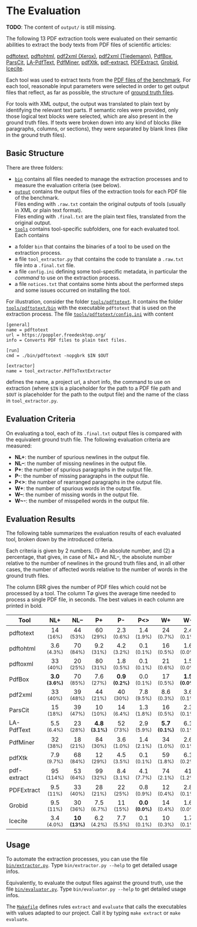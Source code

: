 # The Evaluation

**TODO**: The content of `output/` is still missing.

The following 13 PDF extraction tools were evaluated on their semantic abilities to extract the body texts from PDF files of scientific articles:

[pdftotext](https://poppler.freedesktop.org/), 
[pdftohtml](https://poppler.freedesktop.org/), 
[pdf2xml (Xerox)](https://sourceforge.net/projects/pdf2xml/), 
[pdf2xml (Tiedemann)](https://bitbucket.org/tiedemann/pdf2xml/), 
[PdfBox](https://github.com/apache/pdfbox), 
[ParsCit](https://github.com/knmnyn/ParsCit), 
[LA-PdfText](https://github.com/BMKEG/lapdftext), 
[PdfMiner](https://github.com/euske/pdfminer/), 
[pdfXtk](https://github.com/tamirhassan/pdfxtk), 
[pdf-extract](https://github.com/CrossRef/pdfextract), 
[PDFExtract](https://github.com/elacin/PDFExtract), 
[Grobid](https://github.com/kermitt2/grobid), 
[Icecite](https://github.com/ckorzen/icecite).

Each tool was used to extract texts from the [PDF files of the benchmark](../benchmark/pdf). 
For each tool, reasonable input parameters were selected in order to get output files that reflect, as far as possible, the
structure of [ground truth files](../benchmark/groundtruth).

For tools with XML output, the output was translated to plain text by identifying the relevant text parts.
If semantic roles were provided, only those logical text blocks were selected, which are also present in the ground truth files. 
If texts were broken down into any kind of blocks (like paragraphs, columns, or sections), they were separated by blank lines (like in the ground truth files).

## Basic Structure

There are three folders:

+ [`bin`](bin) contains all files needed to manage the extraction processes and to measure the evaluation criteria (see below).
+ [`output`](output) contains the output files of the extraction tools for each PDF file of the benchmark. <br/>
 Files ending with `.raw.txt` contain the original outputs of tools (usually in XML or plain text format). <br/>
 Files ending with `.final.txt` are the plain text files, translated from the original output.<br/>
+ [`tools`](tools) contains tool-specific subfolders, one for each evaluated tool. Each contains
 * a folder `bin` that contains the binaries of a tool to be used on the extraction process.
 * a file `tool_extractor.py` that contains the code to translate a `.raw.txt` file into a `.final.txt` file.
 * a file `config.ini` defining some tool-specific metadata, in particular the *command* to use on the extraction process.
 * a file `notices.txt` that contains some hints about the performed steps and some issues occurred on installing the tool.
 
For illustration, consider the folder [`tools/pdftotext`](tools/pdftotext).
It contains the folder [`tools/pdftotext/bin`](tools/pdftotext/bin) with the executable `pdftotext` that is used on the extraction process.
The file [`tools/pdftotext/config.ini`](tools/pdftotext/config.ini) with content
  
```
[general]
name = pdftotext
url = https://poppler.freedesktop.org/
info = Converts PDF files to plain text files.

[run]
cmd = ./bin/pdftotext -nopgbrk $IN $OUT

[extractor]
name = tool_extractor.PdfToTextExtractor
```

defines the name, a project url, a short info, the command to use on extraction (where `$IN` is a placeholder for the path to a PDF file path and `$OUT` is placeholder for the path to the output file) and the name of the class in `tool_extractor.py`.

## Evaluation Criteria

On evaluating a tool, each of its `.final.txt` output files is compared with the equivalent ground truth file.
The following evaluation criteria are measured:

+ **NL+**: the number of spurious newlines in the output file.
+ **NL–**: the number of missing newlines in the output file.
+ **P+**: the number of spurious paragraphs in the output file.
+ **P-**: the number of missing paragraphs in the output file.
+ **P<>**: the number of rearranged paragraphs in the output file.
+ **W+**: the number of spurious words in the output file.
+ **W–**: the number of missing words in the output file.
+ **W~-**: the number of misspelled words in the output file.

## Evaluation Results

The following table summarizes the evaluation results of each evaluated tool, broken down by the introduced criteria.

Each criteria is given by 2 numbers.
(1) An absolute number, and (2) a percentage, that gives, in case of NL+ and NL–, the absolute number relative to the number of newlines in the ground truth files and, in all other cases, the number of affected words relative to the number of words in the ground truth files.

The column ERR gives the number of PDF files which could not be processed by a tool.
The column T∅ gives the average time needed to process a single PDF file, in seconds.
The best values in each column are printed in bold. 

| Tool                | NL+  | NL–  | P+   | P-   | P<>  | W+   | W-   | W~   | ERR  | T∅   |
| ------------------- |:----:|:----:|:----:|:----:|:----:|:----:|:----:|:----:|:----:|:----:|
| pdftotext | 14 <br> <sup>(16%)</sup> | 44 <br> <sup>(53%)</sup> | 60 <br> <sup>(29%)</sup> | 2.3 <br> <sup>(0.6%)</sup> | 1.4 <br> <sup>(1.9%)</sup> | 24 <br> <sup>(0.7%)</sup> | 2.4 <br> <sup>(0.1%)</sup> | 41 <br> <sup>(1.2%)</sup> | 2 | **0.3** |
| pdftohtml | 3.6 <br> <sup>(4.3%)</sup> | 70 <br> <sup>(84%)</sup> | 9.2 <br> <sup>(31%)</sup> | 4.2 <br> <sup>(3.2%)</sup> | 0.1 <br> <sup>(0.1%)</sup> | 16 <br> <sup>(0.5%)</sup> | 1.6 <br> <sup>(0.0%)</sup> | 95 <br> <sup>(2.9%)</sup> | **0** | 2.2 |
| pdftoxml | 33 <br> <sup>(40%)</sup> | 20 <br> <sup>(25%)</sup> | 80 <br> <sup>(31%)</sup> | 1.8 <br> <sup>(0.5%)</sup> | 0.1 <br> <sup>(0.1%)</sup> | 21 <br> <sup>(0.6%)</sup> | 1.5 <br> <sup>(0.0%)</sup> | 154 <br> <sup>(4.7%)</sup> | 1 | 0.7 |
| PdfBox | **3.0** <br> <sup>**(3.6%)**</sup> | 70 <br> <sup>(85%)</sup> | 7.6 <br> <sup>(27%)</sup> | **0.9** <br> <sup>**(0.2%)**</sup> | 0.0 <br> <sup>(0.1%)</sup> | 17 <br> <sup>(0.5%)</sup> | **1.5** <br> <sup>**(0.0%)**</sup> | 53 <br> <sup>(1.6%)</sup> | 2 | 8.8 |
| pdf2xml | 33 <br> <sup>(40%)</sup> | 39 <br> <sup>(48%)</sup> | 44 <br> <sup>(21%)</sup> | 40 <br> <sup>(30%)</sup> | 7.8 <br> <sup>(9.5%)</sup> | 8.6 <br> <sup>(0.3%)</sup> | 3.6 <br> <sup>(0.1%)</sup> | 34 <br> <sup>(0.9%)</sup> | 1444 | 37 |
| ParsCit | 15 <br> <sup>(18%)</sup> | 39 <br> <sup>(47%)</sup> | 10 <br> <sup>(10%)</sup> | 14 <br> <sup>(6.4%)</sup> | 1.3 <br> <sup>(1.8%)</sup> | 16 <br> <sup>(0.5%)</sup> | 2.3 <br> <sup>(0.1%)</sup> | 37 <br> <sup>(1.1%)</sup> | 1 | 6.8 |
| LA-PdfText | 5.5 <br> <sup>(6.4%)</sup> | 23 <br> <sup>(28%)</sup> | **4.8** <br> <sup>**(3.1%)**</sup> | 52 <br> <sup>(73%)</sup> | 2.9 <br> <sup>(5.9%)</sup> | **5.7** <br> <sup>**(0.1%)**</sup> | 6.1 <br> <sup>(0.1%)</sup> | 26 <br> <sup>(0.6%)</sup> | 324 | 24 |
| PdfMiner | 32 <br> <sup>(38%)</sup> | 18 <br> <sup>(21%)</sup> | 84 <br> <sup>(30%)</sup> | 3.6 <br> <sup>(1.0%)</sup> | 1.4 <br> <sup>(2.1%)</sup> | 34 <br> <sup>(1.0%)</sup> | 2.6 <br> <sup>(0.1%)</sup> | 110 <br> <sup>(3.3%)</sup> | 23 | 16 |
| pdfXtk | 7.9 <br> <sup>(9.7%)</sup> | 68 <br> <sup>(84%)</sup> | 12 <br> <sup>(29%)</sup> | 4.5 <br> <sup>(3.5%)</sup> | 0.1 <br> <sup>(0.1%)</sup> | 59 <br> <sup>(1.8%)</sup> | 6.1 <br> <sup>(0.2%)</sup> | 95 <br> <sup>(3.0%)</sup> | 739 | 22 |
| pdf-extract | 95 <br> <sup>(114%)</sup> | 53 <br> <sup>(64%)</sup> | 99 <br> <sup>(32%)</sup> | 8.4 <br> <sup>(3.1%)</sup> | 4.1 <br> <sup>(7.7%)</sup> | 74 <br> <sup>(2.1%)</sup> | 41 <br> <sup>(1.2%)</sup> | 149 <br> <sup>(4.2%)</sup> | 72 | 34 |
| PDFExtract | 9.5 <br> <sup>(11%)</sup> | 33 <br> <sup>(40%)</sup> | 28 <br> <sup>(21%)</sup> | 22 <br> <sup>(25%)</sup> | 0.8 <br> <sup>(0.9%)</sup> | 12 <br> <sup>(0.4%)</sup> | 2.8 <br> <sup>(0.1%)</sup> | 61 <br> <sup>(1.8%)</sup> | 176 | 46 |
| Grobid | 9.5 <br> <sup>(11%)</sup> | 30 <br> <sup>(36%)</sup> | 7.5 <br> <sup>(6.7%)</sup> | 11 <br> <sup>(15%)</sup> | **0.0** <br> <sup>**(0.0%)**</sup> | 14 <br> <sup>(0.4%)</sup> | 1.6 <br> <sup>(0.0%)</sup> | 63 <br> <sup>(1.9%)</sup> | 29 | 42 |
| Icecite | 3.4 <br> <sup>(4.0%)</sup> | **10** <br> <sup>**(13%)**</sup> | 6.2 <br> <sup>(4.2%)</sup> | 7.7 <br> <sup>(5.5%)</sup> | 0.1 <br> <sup>(0.1%)</sup> | 10 <br> <sup>(0.3%)</sup> | 1.7 <br> <sup>(0.1%)</sup> | **21** <br> <sup>**(0.6%)**</sup> | 34 | 41 |

## Usage

To automate the extraction processes, you can use the file [`bin/extractor.py`](bin/extractor.py). 
Type `bin/extractor.py --help` to get detailed usage infos.

Equivalently, to evaluate the output files against the ground truth, use the file [`bin/evaluator.py`](bin/evaluator.py). 
Type `bin/evaluator.py --help` to get detailed usage infos.

The [`Makefile`](Makefile) defines rules `extract` and `evaluate` that calls the executables with values adapted to our project.
Call it by typing `make extract` or `make evaluate`.
